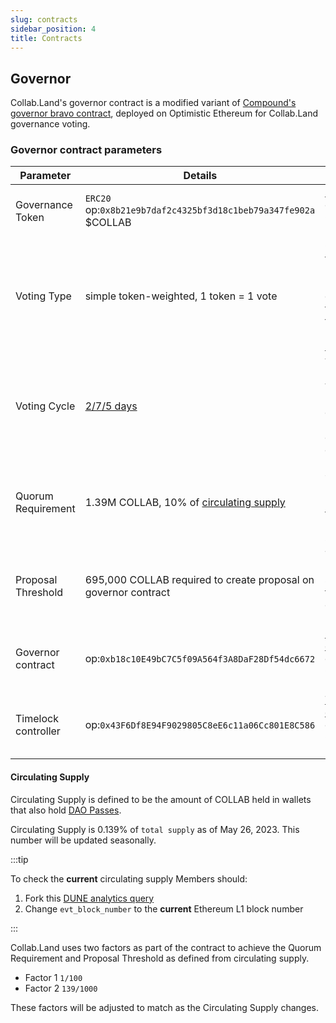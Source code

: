 ```yaml
---
slug: contracts
sidebar_position: 4
title: Contracts
---
```


## Governor

Collab.Land's governor contract is a modified variant of [Compound's governor bravo contract](https://docs.compound.finance/v2/governance/), deployed on Optimistic Ethereum for Collab.Land governance voting.

### Governor contract parameters

| Parameter | Details | Explanation |
| --- | --- | --- |
| Governance  Token | `ERC20` op:`0x8b21e9b7daf2c4325bf3d18c1beb79a347fe902a` $COLLAB | [`ERC20` token](https://optimistic.etherscan.io/address/0x8b21e9b7daf2c4325bf3d18c1beb79a347fe902a) on Optimistic Ethereum |
| Voting Type | simple token-weighted, 1 token = 1 vote | COLLAB tokens must be held in (or delegated to) wallets that hold a membership [DAO Pass](./gov-overview#dao-pass) |
| Voting Cycle | [2/7/5 days](./proposals#proposal-cycle) | Voting delay 2 days, Voting period 7 days, Execution delay 5 days |
| Quorum Requirement | 1.39M COLLAB, 10% of [circulating supply](#circulating-supply) | 0.139% of `total supply` as of 05/26/23, to be updated seasonally |
| Proposal Threshold | 695,000 COLLAB required to create proposal on governor contract | To be updated seasonally to be 50% of Quorum Requirement |
| Governor contract | op:`0xb18c10E49bC7C5f09A564f3A8DaF28Df54dc6672` | [Governor contract](https://optimistic.etherscan.io/address/0xb18c10E49bC7C5f09A564f3A8DaF28Df54dc6672) deployed on Optimism Mainnet
| Timelock controller | op:`0x43F6Df8E94F9029805C8eE6c11a06Cc801E8C586` | [Timelock controller](https://optimistic.etherscan.io/address/0x43F6Df8E94F9029805C8eE6c11a06Cc801E8C586) deployed on Optimism Mainnet

#### Circulating Supply
Circulating Supply is defined to be the amount of COLLAB held in wallets that also hold [DAO Passes](./gov_overview#dao-pass).

Circulating Supply is 0.139% of `total supply` as of May 26, 2023. This number will be updated seasonally.

:::tip

To check the **current** circulating supply Members should:
1. Fork this [DUNE analytics query](https://dune.com/queries/2676795)
2. Change `evt_block_number` to the **current** Ethereum L1 block number

:::

Collab.Land uses two factors as part of the contract to achieve the Quorum Requirement and Proposal Threshold as defined from circulating supply.
- Factor 1 `1/100`
- Factor 2 `139/1000`

These factors will be adjusted to match as the Circulating Supply changes.
